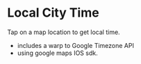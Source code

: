 Local City Time
=================

Tap on a map location to get local time. 

- includes a warp to Google Timezone API
- using google maps IOS sdk.